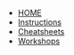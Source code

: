 
* [HOME](/)
* [Instructions](/instructions/)
* [Cheatsheets](/cheatsheets/html-css.md)
* [Workshops](/workshops/)




